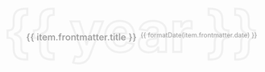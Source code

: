 <script setup>
import { data } from './posts.data.js'
// 按日期倒序排序
const sorted = [...data].filter(item => item.frontmatter?.date).sort((a, b) => b.frontmatter.date.localeCompare(a.frontmatter.date))
// 按年份分组
const groups = sorted.reduce((acc, item) => {
  const year = item.frontmatter.date.slice(0, 4)
  if (!acc[year]) acc[year] = []
  acc[year].push(item)
  return acc
}, {})
const years = Object.keys(groups).sort((a, b) => b - a)
</script>

<div v-for="year in years" :key="year" class="year-group">
  <div class="year-watermark">{{ year }}</div>
  <div v-for="item in groups[year]" :key="item.url" class="post-row">
    <a v-if="item.url!=='/'" :href="'/blog'+item.url" class="blog-link">
      <span class="post-title">{{ item.frontmatter.title }}</span>
      <span class="post-date">{{ formatDate(item.frontmatter.date) }}</span>
    </a>
  </div>
</div>

<script>
// 日期格式化：2024-07-08 => Jul 8
export function formatDate(date) {
  if (!date) return ''
  const d = new Date(date)
  return d.toLocaleString('en-US', { month: 'short', day: 'numeric' })
}
</script>

<style scoped>
.year-group {
  margin: 4em 0em 8em;
  position: relative;
}
.year-watermark {
  font-size: 8em;
  color: transparent;
  -webkit-text-stroke-color: rgb(127, 127, 127, 0.1);
  -webkit-text-stroke-width: 4px;
  font-weight: 700;
  position: absolute;
  left: -0.4em;
  top: -0.5em;
  z-index: 0;
  pointer-events: none;
  user-select: none;
  line-height: 1;
}
.post-row {
  position: relative;
  z-index: 1;
}

@media (max-width: 400px) {
  .blog-link {
    flex-direction: column;
  }
}

.blog-link {
  display: flex;
  /* width: 100%; */
  color: #999;
  margin: 1em 0;
  /* padding: 0em 2em 0em 4em; */
  border-radius: 10px;
  text-decoration: none;
  /* font-weight: 500; */
  font-size: 1.3em;
  /* background: #fff; */
  /* box-shadow: 0 2px 8px rgba(60, 60, 60, 0.08); */
  /* transition: box-shadow 0.2s; */
}
.blog-link:hover {
  color: #000;
  /* box-shadow: 0 20px 25px rgba(145, 145, 145, 0.15); */
  /* background: #f7f7f7; */
}

/* 移除 prefers-color-scheme 媒体查询，改为 .dark 类控制 */
.dark .blog-link {
  color: #777;
}
.dark .blog-link:hover {
  color: #fff;
}
.post-title {
  /* flex: 1; */
  padding-right: 8px;
  font-weight: 500;
  /* color: #222; */
}
.post-date {
  /* color: #aaa; */
  font-size: 0.7em;
  font-weight: 400;
}
</style>
